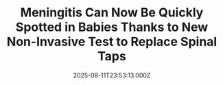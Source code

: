 ---
title: "Meningitis Can Now Be Quickly Spotted in Babies Thanks to New Non-Invasive Test to Replace Spinal Taps"
date: 2025-08-11T23:53:13.000Z
category: Human Kindness
externalLink: "https://www.goodnewsnetwork.org/meningitis-can-now-be-quickly-spotted-in-babies-with-new-non-invasive-test-with-94-accuracy/"
image: ""
excerpt: "Meningitis can be quickly spotted in babies with “great accuracy” thanks to a new non-invasive device developed to do the testing anywhere it’s needed. A study showed that it identified the potentially deadly infection in new-borns and infants with 94% accuracy, potentially transforming current screening methods based on traditional lumbar punctures. Doctors say the high-resolution […] The post Meningitis Can…"
---